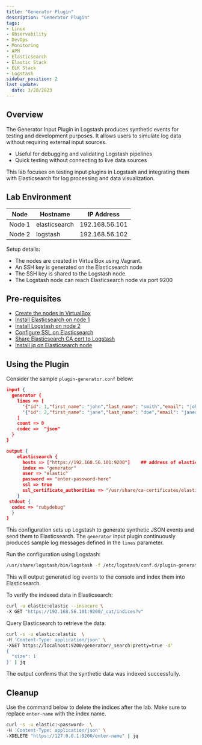 ```yaml
---
title: "Generator Plugin"
description: "Generator Plugin"
tags: 
- Linux
- Observability
- DevOps
- Monitoring 
- APM
- Elasticsearch
- Elastic Stack
- ELK Stack
- Logstash
sidebar_position: 2
last_update:
  date: 3/28/2023
---
```


## Overview 

The Generator Input Plugin in Logstash produces synthetic events for testing and development purposes. It allows users to simulate log data without requiring external input sources.

- Useful for debugging and validating Logstash pipelines
- Quick testing without connecting to live data sources

This lab focuses on testing input plugins in Logstash and integrating them with Elasticsearch for log processing and data visualization. 


## Lab Environment 

| Node    | Hostname       | IP Address       | 
|---------|----------------|------------------|
| Node 1  | elasticsearch  |  192.168.56.101  |
| Node 2  | logstash       |  192.168.56.102  |

Setup details:

- The nodes are created in VirtualBox using Vagrant.
- An SSH key is generated on the Elasticsearch node
- The SSH key is shared to the Logstash node.
- The Logstash node can reach Elasticsearch node via port 9200 


## Pre-requisites 

- [Create the nodes in VirtualBox](/docs/018-Observability/020-Elastic-Stack/002-Setting-up/001-Using-Vagrant-and-VirtualBox.md#setup-the-virtual-machines)
- [Install Elasticsearch on node 1](/docs/018-Observability/020-Elastic-Stack/002-Setting-up/001-Using-Vagrant-and-VirtualBox.md#install-elasticsearch-817)
- [Install Logstash on node 2](/docs/018-Observability/020-Elastic-Stack/006-Logstash/001-Installing-Logstash.md)
- [Configure SSL on Elasticsearch](/docs/018-Observability/020-Elastic-Stack/002-Setting-up/001-Using-Vagrant-and-VirtualBox.md#configure-ssl-on-elasticsearch)
- [Share Elasticsearch CA cert to Logstash](/docs/018-Observability/020-Elastic-Stack/002-Setting-up/001-Using-Vagrant-and-VirtualBox.md#share-the-certificate-to-other-vms-optional)
- [Install jq on Elasticsearch node](https://www.scaler.com/topics/linux-jq/)


## Using the Plugin

Consider the sample `plugin-generator.conf` below:

```json
input {
  generator {
    lines => [
      '{"id": 1,"first_name": "john","last_name": "smith","email": "johnsmith@abc.com","gender": "Male","ip_address": "112.29.200.6"}', 
      '{"id": 2,"first_name": "jane","last_name": "doe","email": "janedoe@xyz.com","gender": "Female","ip_address": "98.98.248.37"}'
    ]
    count => 0
    codec =>  "json"
  }
}

output {
    elasticsearch {
      hosts => ["https://192.168.56.101:9200"]    ## address of elasticsearch node
      index => "generator"
      user => "elastic"
      password => "enter-password-here"
      ssl => true
      ssl_certificate_authorities => "/usr/share/ca-certificates/elastic-ca.crt"      ## Shared Elasticsearch CA certificate path
    }
 stdout {
  codec => "rubydebug"
  }
} 
```

This configuration sets up Logstash to generate synthetic JSON events and send them to Elasticsearch. The `generator` input plugin continuously produces sample log messages defined in the `lines` parameter. 

Run the configuration using Logstash:

```bash
/usr/share/logstash/bin/logstash -f /etc/logstash/conf.d/plugin-generator.conf
```

This will output generated log events to the console and index them into Elasticsearch. 

To verify the indexed data in Elasticsearch:

```bash
curl -u elastic:elastic --insecure \
-X GET "https://192.168.56.101:9200/_cat/indices?v"
```

Query Elasticsearch to retrieve the data:

```bash
curl -s -u elastic:elastic  \
-H 'Content-Type: application/json' \
-XGET https://localhost:9200/generator/_search?pretty=true -d'
{
  "size": 1
}' | jq
```

The output confirms that the synthetic data was indexed successfully.

## Cleanup 

Use the command below to delete the indices after the lab. Make sure to replace `enter-name` with the index name.

```bash
curl -s -u elastic:<password>  \
-H 'Content-Type: application/json' \
-XDELETE "https://127.0.0.1:9200/enter-name" | jq
```